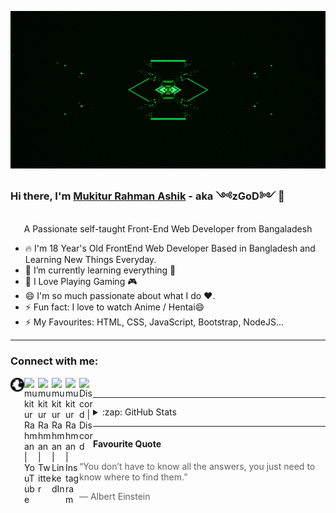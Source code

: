 <p align="center">
<img src="/resources/giphy (1).gif">
</p>

### Hi there, I'm [Mukitur Rahman Ashik](https://github.com/mukiturrahman) - aka ༺zGoD༻ 👋

<p align="center">
<bold>A Passionate self-taught Front-End Web Developer from Bangaladesh</bold>

- 🔥 I'm 18 Year's Old FrontEnd Web Developer Based in Bangladesh and Learning New Things Everyday. <br>
- 🌱 I’m currently learning everything 🤣 <br>
- 👾 I Love Playing Gaming 🎮 <br>
- 😄 I'm so much passionate about what I do ♥. <br>
- ⚡ Fun fact: I love to watch Anime / Hentai😄 <br>
- ⚡ My Favourites: HTML, CSS, JavaScript, Bootstrap, NodeJS... <br>

</p>

<p align="center">

---

### Connect with me:

[<img align="left" alt="gamingSpice.com" width="22px" src="https://raw.githubusercontent.com/iconic/open-iconic/master/svg/globe.svg" />](https://www.gamingspice.com/)
[<img align="left" alt="mukiturRahman | YouTube" width="22px" src="https://cdn.jsdelivr.net/npm/simple-icons@v3/icons/youtube.svg" />](https://www.youtube.com/channel/UCS5bn6jWu7LHGi7fcVFbl4A?view_as=subscriber)
[<img align="left" alt="mukiturRahman | Twitter" width="22px" src="https://cdn.jsdelivr.net/npm/simple-icons@v3/icons/twitter.svg" />](https://twitter.com/Dead__Haxor)
[<img align="left" alt="mukiturRahman | LinkedIn" width="22px" src="https://cdn.jsdelivr.net/npm/simple-icons@v3/icons/linkedin.svg" />](https://www.linkedin.com/in/mukitur-rahman-ashik-271828144/)
[<img align="left" alt="mukiturRahman | Instagram" width="22px" src="https://cdn.jsdelivr.net/npm/simple-icons@v3/icons/instagram.svg" />](https://www.instagram.com/dead_haxor/)
[<img align="left" alt="Discord | Discord" width="22px" src="https://cdn.jsdelivr.net/npm/simple-icons@v3/icons/discord.svg" />](https://discord.gg/47zG5R7)

</p>
<br>

---

<details>
  <summary>:zap: GitHub Stats</summary>

  <img align="center" alt="MukiturRahman's GitHub Stats" src="https://github-readme-stats.vercel.app/api?username=mukiturrahman&show_icons=true&theme=blue-green" />

</details>

---

#### Favourite Quote

> “You don’t have to know all the answers, you just need to
> know where to find them.”
>
> — Albert Einstein
